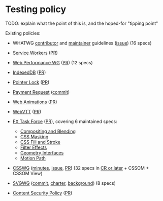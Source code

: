 # Testing policy

TODO: explain what the point of this is, and the hoped-for "tipping point"

Existing policies:
 * WHATWG [contributor](https://github.com/whatwg/meta/blob/master/CONTRIBUTING.md#tests) and [maintainer](https://github.com/whatwg/meta/blob/master/TEAM.md) guidelines ([issue](https://github.com/whatwg/html/issues/1849)) (16 specs)
 * [Service Workers](https://github.com/w3c/ServiceWorker/blob/master/CONTRIBUTING.md) ([PR](https://github.com/w3c/ServiceWorker/pull/1131))
 * [Web Performance WG](https://github.com/w3c/web-performance/blob/gh-pages/CONTRIBUTING.md#test-driven) ([PR](https://github.com/w3c/web-performance/pull/17)) (12 specs)
 * [IndexedDB](https://github.com/w3c/IndexedDB/blob/master/CONTRIBUTING.md#tests) ([PR](https://github.com/w3c/IndexedDB/pull/200))
 * [Pointer Lock](https://github.com/w3c/pointerlock/blob/gh-pages/CONTRIBUTING.md#tests) ([PR](https://github.com/w3c/pointerlock/pull/20))

 * [Payment Request](https://github.com/w3c/payment-request/blob/gh-pages/test-plan.md) ([commit](https://github.com/w3c/payment-request/commit/139f8b3e2779aadb0a5e4f88c77600dc40405a7a#diff-6684f7304df8a395938c0636514a7461))
 * [Web Animations](https://github.com/w3c/web-animations/blob/master/CONTRIBUTING.md#tests) ([PR](https://github.com/w3c/web-animations/pull/194))
 * [WebVTT](https://github.com/w3c/webvtt/blob/gh-pages/CONTRIBUTING.md#tests) ([PR](https://github.com/w3c/webvtt/pull/357))
 * [FX Task Force](https://github.com/w3c/fxtf-drafts/blob/master/CONTRIBUTING.md#tests) ([PR](https://github.com/w3c/fxtf-drafts/pull/215)), covering 6 maintained specs:
   * [Compositing and Blending](https://drafts.fxtf.org/compositing/)
   * [CSS Masking](https://drafts.fxtf.org/css-masking/)
   * [CSS Fill and Stroke](https://drafts.fxtf.org/fill-stroke/)
   * [Filter Effects](https://drafts.fxtf.org/filter-effects-2/)
   * [Geometry Interfaces](https://drafts.fxtf.org/geometry/)
   * [Motion Path](https://drafts.fxtf.org/motion/)
 * [CSSWG](https://github.com/w3c/csswg-drafts/blob/master/CONTRIBUTING.md#tests) ([minutes](https://www.w3.org/2017/08/03-css-minutes.html#item06), [issue](https://github.com/w3c/csswg-drafts/issues/1755), [PR](https://github.com/w3c/csswg-drafts/pull/1767)) (32 specs in [CR or later](https://www.w3.org/Style/CSS/current-work) + CSSOM + CSSOM View)
 * [SVGWG](https://github.com/w3c/svgwg/blob/master/CONTRIBUTING.md#tests) ([commit](https://github.com/w3c/svgwg/commit/18eb74f259296423a25538dacb6519b812ad179f), [charter](https://www.w3.org/2017/04/svg-2017.html#deliverables), [background](https://github.com/w3c/testing-how-to/pull/4)) (8 specs)
 * [Content Security Policy](https://github.com/w3c/webappsec-csp/blob/master/CONTRIBUTING.md#tests) ([PR](https://github.com/w3c/webappsec-csp/pull/230))
